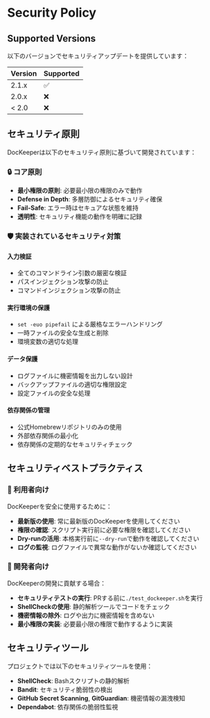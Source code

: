 # Security Policy

## Supported Versions

以下のバージョンでセキュリティアップデートを提供しています：

| Version | Supported          |
| ------- | ------------------ |
| 2.1.x   | :white_check_mark: |
| 2.0.x   | :x:                |
| < 2.0   | :x:                |

## セキュリティ原則

DocKeeperは以下のセキュリティ原則に基づいて開発されています：

### 🔒 コア原則
- **最小権限の原則**: 必要最小限の権限のみで動作
- **Defense in Depth**: 多層防御によるセキュリティ確保
- **Fail-Safe**: エラー時はセキュアな状態を維持
- **透明性**: セキュリティ機能の動作を明確に記録

### 🛡️ 実装されているセキュリティ対策

#### 入力検証
- 全てのコマンドライン引数の厳密な検証
- パスインジェクション攻撃の防止
- コマンドインジェクション攻撃の防止

#### 実行環境の保護
- `set -euo pipefail` による厳格なエラーハンドリング
- 一時ファイルの安全な生成と削除
- 環境変数の適切な処理

#### データ保護
- ログファイルに機密情報を出力しない設計
- バックアップファイルの適切な権限設定
- 設定ファイルの安全な処理

#### 依存関係の管理
- 公式Homebrewリポジトリのみの使用
- 外部依存関係の最小化
- 依存関係の定期的なセキュリティチェック


## セキュリティベストプラクティス

### 👥 利用者向け

DocKeeperを安全に使用するために：

- **最新版の使用**: 常に最新版のDocKeeperを使用してください
- **権限の確認**: スクリプト実行前に必要な権限を確認してください
- **Dry-runの活用**: 本格実行前に`--dry-run`で動作を確認してください
- **ログの監視**: ログファイルで異常な動作がないか確認してください

### 🔧 開発者向け

DocKeeperの開発に貢献する場合：

- **セキュリティテストの実行**: PRする前に`./test_dockeeper.sh`を実行
- **ShellCheckの使用**: 静的解析ツールでコードをチェック
- **機密情報の除外**: ログや出力に機密情報を含めない
- **最小権限の実装**: 必要最小限の権限で動作するように実装

## セキュリティツール

プロジェクトでは以下のセキュリティツールを使用：

- **ShellCheck**: Bashスクリプトの静的解析
- **Bandit**: セキュリティ脆弱性の検出
- **GitHub Secret Scanning**, **GitGuardian**: 機密情報の漏洩検知
- **Dependabot**: 依存関係の脆弱性監視
